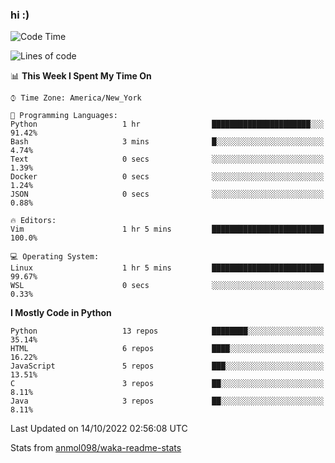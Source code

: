 ### hi :)

<!--START_SECTION:waka-->
![Code Time](http://img.shields.io/badge/Code%20Time-940%20hrs%2051%20mins-blue)

![Lines of code](https://img.shields.io/badge/From%20Hello%20World%20I%27ve%20Written-599%20Thousand%20lines%20of%20code-blue)

📊 **This Week I Spent My Time On** 

```text
⌚︎ Time Zone: America/New_York

💬 Programming Languages: 
Python                   1 hr                ██████████████████████░░░   91.42% 
Bash                     3 mins              █░░░░░░░░░░░░░░░░░░░░░░░░   4.74% 
Text                     0 secs              ░░░░░░░░░░░░░░░░░░░░░░░░░   1.39% 
Docker                   0 secs              ░░░░░░░░░░░░░░░░░░░░░░░░░   1.24% 
JSON                     0 secs              ░░░░░░░░░░░░░░░░░░░░░░░░░   0.88%

🔥 Editors: 
Vim                      1 hr 5 mins         █████████████████████████   100.0%

💻 Operating System: 
Linux                    1 hr 5 mins         █████████████████████████   99.67% 
WSL                      0 secs              ░░░░░░░░░░░░░░░░░░░░░░░░░   0.33%

```

**I Mostly Code in Python** 

```text
Python                   13 repos            ████████░░░░░░░░░░░░░░░░░   35.14% 
HTML                     6 repos             ████░░░░░░░░░░░░░░░░░░░░░   16.22% 
JavaScript               5 repos             ███░░░░░░░░░░░░░░░░░░░░░░   13.51% 
C                        3 repos             ██░░░░░░░░░░░░░░░░░░░░░░░   8.11% 
Java                     3 repos             ██░░░░░░░░░░░░░░░░░░░░░░░   8.11%

```



 Last Updated on 14/10/2022 02:56:08 UTC
<!--END_SECTION:waka-->

Stats from [anmol098/waka-readme-stats](https://github.com/anmol098/waka-readme-stats)